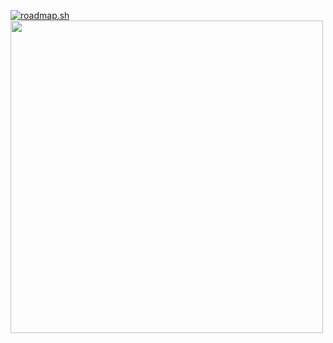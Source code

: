 [![roadmap.sh](https://roadmap.sh/card/tall/668d28e38896c6f50b145f5c?variant=dark)](https://roadmap.sh)
<br>
<img src="https://img.anili.st/user/161753" width="500">
